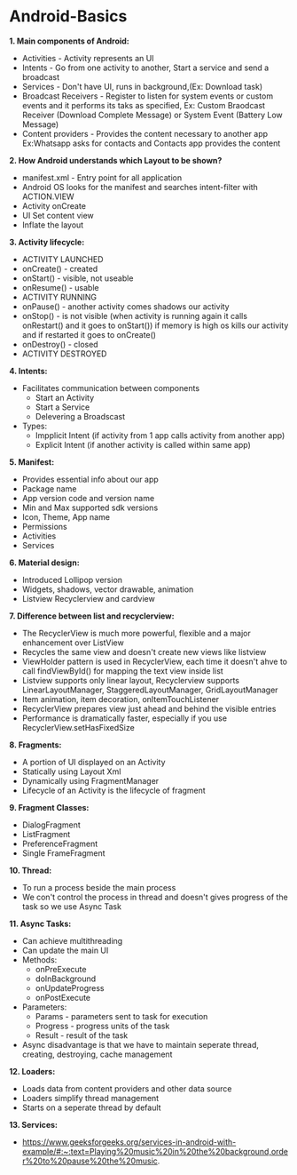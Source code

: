 # Android-Basics

<b>1. Main components of Android:</b>
* Activities - Activity represents an UI
* Intents - Go from one activity to another, Start a service and send a broadcast 
* Services - Don't have UI, runs in background,(Ex: Download task)
* Broadcast Receivers - Register to listen for system events or custom events and it performs its taks as specified, Ex: Custom Braodcast Receiver (Download Complete Message) or System Event (Battery Low Message)
* Content providers - Provides the content necessary to another app Ex:Whatsapp asks for contacts and Contacts app provides the content</br>

<b>2. How Android understands which Layout to be shown?</b>
* manifest.xml - Entry point for all application
* Android OS looks for the manifest and searches intent-filter with ACTION.VIEW
* Activity onCreate
* UI Set content view
* Inflate the layout

<b>3. Activity lifecycle:</b>
	
* ACTIVITY LAUNCHED
* onCreate() - created
* onStart() - visible, not useable 
* onResume() - usable
* ACTIVITY RUNNING
* onPause() - another activity comes shadows our activity
* onStop() - is not visible (when activity is running again it calls onRestart() and it goes to onStart())
			if memory is high os kills our activity and if restarted it goes to onCreate()
* onDestroy() - closed
* ACTIVITY DESTROYED

<b>4. Intents:</b>
* Facilitates communication between components
	* Start an Activity
	* Start a Service
	* Delevering a Broadscast
* Types:
	* Impplicit Intent (if activity from 1 app calls activity from another app)
	* Explicit Intent (if another activity is called within same app)	

<b>5. Manifest:</b>
* Provides essential info about our app
* Package name
* App version code and version name
* Min and Max supported sdk versions
* Icon, Theme, App name
* Permissions
* Activities
* Services

<b>6. Material design:</b>
* Introduced Lollipop version
* Widgets, shadows, vector drawable, animation
* Listview Recyclerview and cardview

<b>7. Difference between list and recyclerview:</b>
* The RecyclerView is much more powerful, flexible and a major enhancement over ListView
* Recycles the same view and doesn't create new views like listview
* ViewHolder pattern is used in RecyclerView, each time it doesn't ahve to call findViewById() for mapping the text view inside list
* Listview supports only linear layout, Recyclerview supports LinearLayoutManager, StaggeredLayoutManager, GridLayoutManager
* Item animation, item decoration, onItemTouchListener
* RecyclerView prepares view just ahead and behind the visible entries
* Performance is dramatically faster, especially if you use RecyclerView.setHasFixedSize

<b>8. Fragments:</b>
* A portion of UI displayed on an Activity
* Statically using Layout Xml
* Dynamically using FragmentManager
* Lifecycle of an Activity is the lifecycle of fragment

<b>9. Fragment Classes:</b>
* DialogFragment
* ListFragment
* PreferenceFragment
* Single FrameFragment

<b>10. Thread:</b>
* To run a process beside the main process
* We con't control the process in thread and doesn't gives progress of the task so we use Async Task

<b>11. Async Tasks:</b>
* Can achieve multithreading
* Can update the main UI
* Methods:
	* onPreExecute
	* doInBackground
	* onUpdateProgress
	* onPostExecute
* Parameters:
	* Params - parameters sent to task for execution
	* Progress - progress units of the task
	* Result - result of the task
* Async disadvantage is that we have to maintain seperate thread, creating, destroying, cache management
	
<b>12. Loaders:</b>
* Loads data from content providers and other data source
* Loaders simplify thread management
* Starts on a seperate thread by default

<b>13. Services:</b>
* https://www.geeksforgeeks.org/services-in-android-with-example/#:~:text=Playing%20music%20in%20the%20background,order%20to%20pause%20the%20music.
	
 
